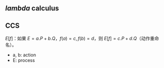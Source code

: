 ## $lambda$ calculus

## CCS

$E[f]$：如果 $E = a.P + b.Q$，$f(a)=c, f(b)=d$，则 $E[f] = c.P + d.Q$（动作重命名）。  
- a, b: action
- E: process

